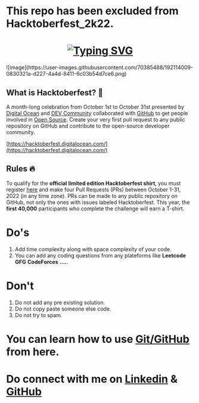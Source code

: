 # This repo has been excluded from Hacktoberfest_2k22.

 <h1 align="center">
 <a href="https://git.io/typing-svg">
 <img src="https://readme-typing-svg.herokuapp.com?font=&size=25&duration=4000&pause=1000&color=29F757&background=B7FFD800&multiline=true&width=563&height=65&lines=+.+.+.+.+Hacktoberfest+2022+Is+Awesome+.+.+.+." alt="Typing SVG" /></a>
</h1>
![image](https://user-images.githubusercontent.com/70385488/192114009-0830321a-d227-4a4d-8411-6c03b54d7ce6.png)

## What is Hacktoberfest? :thinking:
A month-long celebration from October 1st to October 31st presented by [Digital Ocean](https://hacktoberfest.digitalocean.com/) and [DEV Community](https://dev.to/) collaborated with [GitHub](https://github.com/blog/2433-celebrate-open-source-this-october-with-hacktoberfest) to get people involved in [Open Source](https://github.com/open-source). Create your very first pull request to any public repository on GitHub and contribute to the open-source developer community.

[https://hacktoberfest.digitalocean.com/](https://hacktoberfest.digitalocean.com/)

## Rules :fire:
To qualify for the __official limited edition Hacktoberfest shirt__, you must register [here](https://hacktoberfest.digitalocean.com/) and make four Pull Requests (PRs) between October 1-31, 2022 (in any time zone). PRs can be made to any public repository on GitHub, not only the ones with issues labeled Hacktoberfest. This year, the __first 40,000__ participants who complete the challenge will earn a T-shirt.

# Do's
1. Add time complexity along with space complexity of your code.
2. You can add any coding questions from any plateforms like <b>Leetcode</b> <b>GFG</b> <b>CodeForces</b> <b>....</b>.

# Don't
1. Do not add any pre existing solution.
2. Do not copy paste someone else code.
3. Do not try to spam.

# You can learn how to use [Git/GitHub](https://www.freecodecamp.org/news/the-beginners-guide-to-git-github/) from here.

# Do connect with me on [Linkedin](https://www.linkedin.com/in/ayush-lath-917388195/) & [GitHub](https://github.com/Ayushlath) 
